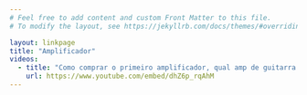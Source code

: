 ```yaml
---
# Feel free to add content and custom Front Matter to this file.
# To modify the layout, see https://jekyllrb.com/docs/themes/#overriding-theme-defaults

layout: linkpage
title: "Amplificador"
videos:
  - title: "Como comprar o primeiro amplificador, qual amp de guitarra comprar? | Marcos De Ros"
    url: https://www.youtube.com/embed/dhZ6p_rqAhM
---
```

